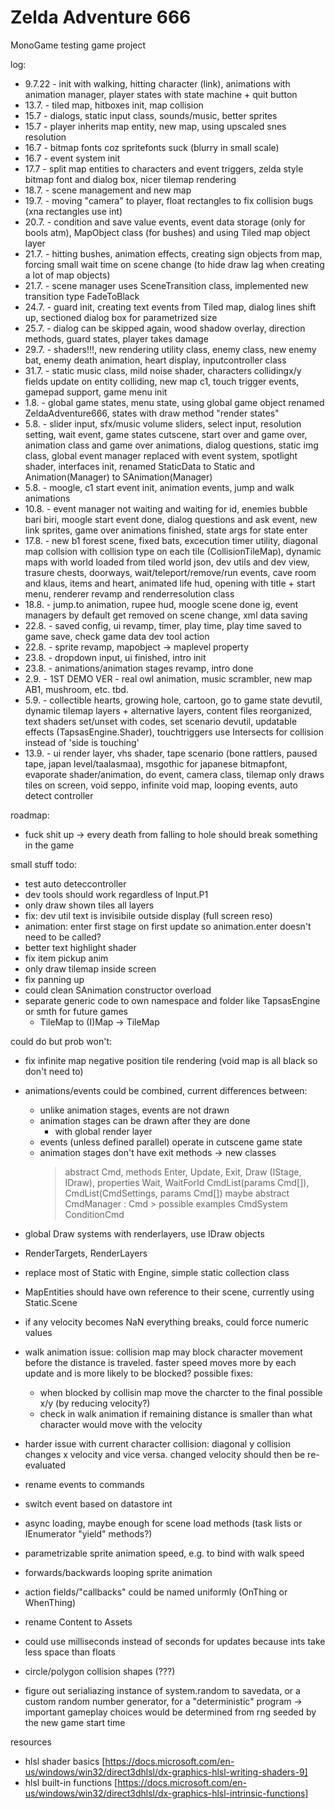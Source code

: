 # Zelda Adventure 666

MonoGame testing game project

log:
* 9.7.22 - init with walking, hitting character (link), animations with animation manager, player states with state machine + quit button
* 13.7. - tiled map, hitboxes init, map collision
* 15.7 - dialogs, static input class, sounds/music, better sprites
* 15.7 - player inherits map entity, new map, using upscaled snes resolution
* 16.7 - bitmap fonts coz spritefonts suck (blurry in small scale)
* 16.7 - event system init
* 17.7 - split map entities to characters and event triggers, zelda style bitmap font and dialog box, nicer tilemap rendering
* 18.7. - scene management and new map
* 19.7. - moving "camera" to player, float rectangles to fix collision bugs (xna rectangles use int)
* 20.7. - condition and save value events, event data storage (only for bools atm), MapObject class (for bushes) and using Tiled map object layer
* 21.7. - hitting bushes, animation effects, creating sign objects from map, forcing small wait time on scene change (to hide draw lag when creating a lot of map objects)
* 21.7. - scene manager uses SceneTransition class, implemented new transition type FadeToBlack
* 24.7. - guard init, creating text events from Tiled map, dialog lines shift up, sectioned dialog box for parametrized size
* 25.7. - dialog can be skipped again, wood shadow overlay, direction methods, guard states, player takes damage
* 29.7. - shaders!!!, new rendering utility class, enemy class, new enemy bat, enemy death animation, heart display, inputcontroller class
* 31.7. - static music class, mild noise shader, characters collidingx/y fields update on entity colliding, new map c1, touch trigger events, gamepad support, game menu init
* 1.8. - global game states, menu state, using global game object renamed ZeldaAdventure666, states with draw method "render states"
* 5.8. - slider input, sfx/music volume sliders, select input, resolution setting, wait event, game states cutscene, start over and game over, animation class and game over animations, dialog questions, static img class, global event manager replaced with event system, spotlight shader, interfaces init, renamed StaticData to Static and Animation(Manager) to SAnimation(Manager)
* 5.8. - moogle, c1 start event init, animation events, jump and walk animations
* 10.8. - event manager not waiting and waiting for id, enemies bubble bari biri, moogle start event done, dialog questions and ask event, new link sprites, game over animations finished, state args for state enter
* 17.8. - new b1 forest scene, fixed bats, excecution timer utility, diagonal map collsion with collision type on each tile (CollisionTileMap), dynamic maps with world loaded from tiled world json, dev utils and dev view, trasure chests, doorways, wait/teleport/remove/run events, cave room and  klaus, items and heart, animated life hud, opening with title + start menu, renderer revamp and renderresolution class
* 18.8. - jump.to animation, rupee hud, moogle scene done ig, event managers by default get removed on scene change, xml data saving
* 22.8. - saved config, ui revamp, timer, play time, play time saved to game save, check game data dev tool action
* 22.8. - sprite revamp, mapobject -> maplevel property
* 23.8. - dropdown input, ui finished, intro init
* 23.8. - animations/animation stages revamp, intro done
* 2.9. - 1ST DEMO VER - real owl animation, music scrambler, new map AB1, mushroom, etc. tbd.
* 5.9. - collectible hearts, growing hole, cartoon, go to game state devutil, dynamic tilemap layers + alternative layers, content files reorganized, text shaders set/unset with codes, set scenario devutil, updatable effects (TapsasEngine.Shader), touchtriggers use Intersects for collision instead of 'side is touching'
* 13.9. - ui render layer, vhs shader, tape scenario (bone rattlers, paused tape, japan level/taalasmaa), msgothic for japanese bitmapfont, evaporate shader/animation, do event, camera class, tilemap only draws tiles on screen, void seppo, infinite void map, looping events, auto detect controller

roadmap:
* fuck shit up -> every death from falling to hole should break something in the game

small stuff todo:
* test auto deteccontroller 
* dev tools should work regardless of Input.P1
* only draw shown tiles all layers
* fix: dev util text is invisibile outside display (full screen reso)
* animation: enter first stage on first update so animation.enter doesn't need to be called?
* better text highlight shader
* fix item pickup anim
* only draw tilemap inside screen
* fix panning up
* could clean SAnimation constructor overload
* separate generic code to own namespace and folder like TapsasEngine or smth for future games
    - TileMap to (I)Map -> TileMap

could do but prob won't:
* fix infinite map negative position tile rendering (void map is all black so don't need to)
* animations/events could be combined, current differences between:
    - unlike animation stages, events are not drawn
    - animation stages can be drawn after they are done
        - with global render layer
    - events (unless defined parallel) operate in cutscene game state
    - animation stages don't have exit methods
    -> new classes
        > abstract Cmd, methods Enter, Update, Exit, Draw (IStage, IDraw), properties Wait, WaitForId
        > CmdList(params Cmd[]), CmdList(CmdSettings, params Cmd[])
        > maybe abstract CmdManager : Cmd
            > possible examples
                CmdSystem
                ConditionCmd

* global Draw systems with renderlayers, use IDraw objects
* RenderTargets, RenderLayers
* replace most of Static with Engine, simple static collection class
* MapEntities should have own reference to their scene, currently using Static.Scene
* if any velocity becomes NaN everything breaks, could force numeric values
* walk animation issue: collision map may block character movement before the distance is traveled. faster speed moves more by each update and is more likely to be blocked?
    possible fixes:
    - when blocked by collisin map move the charcter to the final possible x/y (by reducing velocity?)
    - check in walk animation if remaining distance is smaller than what character would move with the velocity
* harder issue with current character collision: diagonal y collision changes x velocity and vice versa. changed velocity should then be re-evaluated
* rename events to commands
* switch event based on datastore int
* async loading, maybe enough for scene load methods (task lists or IEnumerator "yield" methods?)
* parametrizable sprite animation speed, e.g. to bind with walk speed
* forwards/backwards looping sprite animation
* action fields/"callbacks" could be named uniformly (OnThing or WhenThing)
* rename Content to Assets
* could use milliseconds instead of seconds for updates because ints take less space than floats
* circle/polygon collision shapes (???)
* figure out serialiazing instance of system.random to savedata, or a custom random number generator, for a "deterministic" program -> important gameplay choices would be determined from rng seeded by the new game start time

resources
* hlsl shader basics [https://docs.microsoft.com/en-us/windows/win32/direct3dhlsl/dx-graphics-hlsl-writing-shaders-9]
* hlsl built-in functions [https://docs.microsoft.com/en-us/windows/win32/direct3dhlsl/dx-graphics-hlsl-intrinsic-functions]